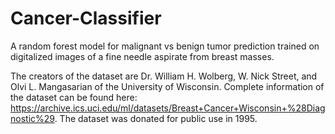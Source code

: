 # Cancer-Classifier
A random forest model for malignant vs benign tumor prediction trained on digitalized images of a fine needle aspirate from breast masses.

The creators of the dataset are Dr. William H. Wolberg, W. Nick Street, and Olvi L. Mangasarian of the University of Wisconsin. Complete information of the dataset can be found here: https://archive.ics.uci.edu/ml/datasets/Breast+Cancer+Wisconsin+%28Diagnostic%29. The dataset was donated for public use in 1995.
